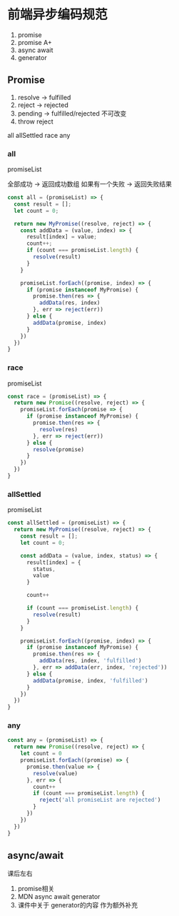 # 前端异步编码规范

1. promise
2. promise A+
3. async await
4. generator

## Promise

1. resolve -> fulfilled
2. reject -> rejected
3. pending -> fulfilled/rejected 不可改变
4. throw reject

all allSettled race any

### all

promiseList

全部成功 -> 返回成功数组
如果有一个失败 -> 返回失败结果

```js
const all = (promiseList) => {
  const result = [];
  let count = 0;

  return new MyPromise((resolve, reject) => {
    const addData = (value, index) => {
      result[index] = value;
      count++;
      if (count === promiseList.length) {
        resolve(result)
      }
    }

    promiseList.forEach((promise, index) => {
      if (promise instanceof MyPromise) {
        promise.then(res => {
          addData(res, index)
        }, err => reject(err))
      } else {
        addData(promise, index)
      }
    })
  })
}
```

### race

promiseList

```js
const race = (promiseList) => {
  return new Promise((resolve, reject) => {
    promiseList.forEach(promise => {
      if (promise instanceof MyPromise) {
        promise.then(res => {
          resolve(res)
        }, err => reject(err))
      } else {
        resolve(promise)
      }
    })
  })
}
```

### allSettled

promiseList

```js
const allSettled = (promiseList) => {
  return new MyPromise((resolve, reject) => {
    const result = [];
    let count = 0;

    const addData = (value, index, status) => {
      result[index] = {
        status,
        value
      }

      count++

      if (count === promiseList.length) {
        resolve(result)
      }
    } 

    promiseList.forEach((promise, index) => {
      if (promise instanceof MyPromise) {
        promise.then(res => {
          addData(res, index, 'fulfilled')
        }, err => addData(err, index, 'rejected'))
      } else {
        addData(promise, index, 'fulfilled')
      }
    })
  })
}
```

### any

```js
const any = (promiseList) => {
  return new Promise((resolve, reject) => {
    let count = 0
    promiseList.forEach((promise) => {
      promise.then(value => {
        resolve(value)
      }, err => {
        count++
        if (count === promiseList.length) {
          reject('all promiseList are rejected')
        }
      })
    })
  })
}
```

## async/await

课后左右

1. promise相关
2. MDN async await generator
3. 课件中关于 generator的内容 作为额外补充